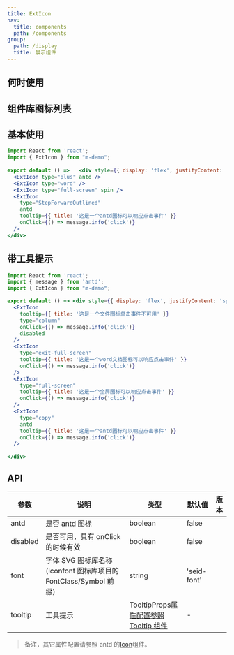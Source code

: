 ```yaml
---
title: ExtIcon
nav:
  title: components
  path: /components
group:
  path: /display
  title: 展示组件
---
```

## 何时使用  

## 组件库图标列表
  
## 基本使用
```jsx
import React from 'react';
import { ExtIcon } from "m-demo";
 
export default () =>   <div style={{ display: 'flex', justifyContent: 'space-around', fontSize: 36 }}>
  <ExtIcon type="plus" antd />
  <ExtIcon type="word" />
  <ExtIcon type="full-screen" spin />
  <ExtIcon
    type="StepForwardOutlined"
    antd
    tooltip={{ title: '这是一个antd图标可以响应点击事件' }}
    onClick={() => message.info('click')}
  />
</div>
```


## 带工具提示
```jsx
import React from 'react';
import { message } from 'antd';
import { ExtIcon } from "m-demo";

export default () => <div style={{ display: 'flex', justifyContent: 'space-around', fontSize: '12px' }}>
  <ExtIcon
    tooltip={{ title: '这是一个文件图标单击事件不可用' }}
    type="column"
    onClick={() => message.info('click')}
    disabled
  />  
  <ExtIcon
    type="exit-full-screen"
    tooltip={{ title: '这是一个word文档图标可以响应点击事件' }}
    onClick={() => message.info('click')}
  />  
  <ExtIcon
    type="full-screen"
    tooltip={{ title: '这是一个全屏图标可以响应点击事件' }}
    onClick={() => message.info('click')}
  />
  <ExtIcon
    type="copy"
    antd
    tooltip={{ title: '这是一个antd图标可以响应点击事件' }}
    onClick={() => message.info('click')}
  />
  
</div>
```


## API

| 参数 | 说明 | 类型 | 默认值 | 版本 |
| --- | --- | --- | --- | --- |
| antd | 是否 antd 图标 | boolean | false |  |
| disabled | 是否可用，具有 onClick 的时候有效 | boolean | false |  |
| font | 字体 SVG 图标库名称(iconfont 图标库项目的 FontClass/Symbol 前缀) | string | 'seid-font' |  |
| tooltip | 工具提示 | TooltipProps[属性配置参照 Tooltip 组件](https://ant.design/components/tooltip-cn/) | - |  |

> 备注，其它属性配置请参照 antd 的[Icon](https://ant.design/components/icon-cn/)组件。
